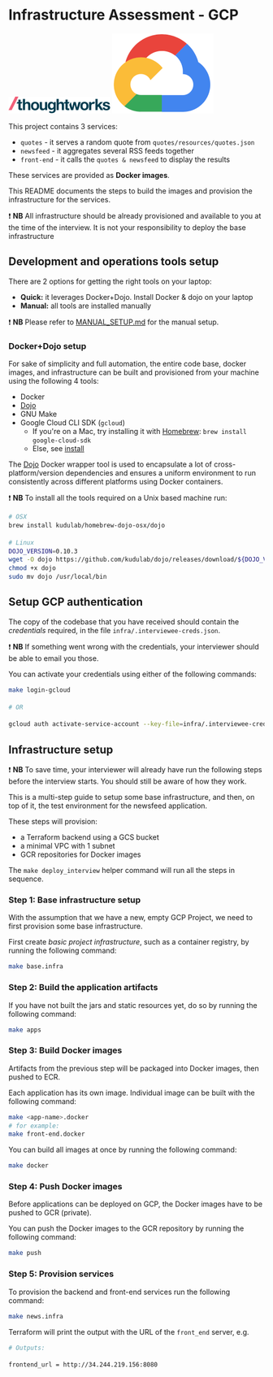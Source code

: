 # Infrastructure Assessment - GCP

![Tw logo](logo.png)
![gcp logo](gcp.png)

This project contains 3 services:

* `quotes` - it serves a random quote from `quotes/resources/quotes.json`
* `newsfeed` - it aggregates several RSS feeds together
* `front-end` - it calls the `quotes & newsfeed` to display the results

These services are provided as **Docker images**. 

This README documents the steps to build the images and provision the infrastructure for the services.

:exclamation: **NB** All infrastructure should be already provisioned and available to you at the time of the interview. It is not your responsibility to deploy the base infrastructure

## Development and operations tools setup

There are 2 options for getting the right tools on your laptop:

* **Quick:** it leverages Docker+Dojo. Install Docker & dojo on your laptop
* **Manual:** all tools are installed manually

:exclamation: **NB** Please refer to [MANUAL_SETUP.md](MANUAL_SETUP.md) for the manual setup.

### Docker+Dojo setup

For sake of simplicity and full automation, the entire code base, docker images, and infrastructure can be built and provisioned from your machine using the following 4 tools:

- Docker
- [Dojo](https://github.com/kudulab/dojo)
- GNU Make
- Google Cloud CLI SDK (`gcloud`)
  - If you're on a Mac, try installing it with [Homebrew](https://github.com/Homebrew): `brew install google-cloud-sdk`
  - Else, see [install](https://cloud.google.com/sdk/docs/install)

The [Dojo](https://github.com/kudulab/dojo) Docker wrapper tool is used to encapsulate a lot of cross-platform/version dependencies and ensures a uniform environment to run consistently across different platforms using Docker containers.

:exclamation: **NB** To install all the tools required on a Unix based machine run:

```bash
# OSX
brew install kudulab/homebrew-dojo-osx/dojo

# Linux
DOJO_VERSION=0.10.3
wget -O dojo https://github.com/kudulab/dojo/releases/download/${DOJO_VERSION}/dojo_linux_amd64
chmod +x dojo
sudo mv dojo /usr/local/bin
```

## Setup GCP authentication

The copy of the codebase that you have received should contain the *credentials* required, in the file `infra/.interviewee-creds.json`. 

:exclamation: **NB**  If something went wrong with the credentials, your interviewer should be able to email you those.

You can activate your credentials using either of the following commands:

```bash
make login-gcloud

# OR

gcloud auth activate-service-account --key-file=infra/.interviewee-creds.json
```

## Infrastructure setup

:exclamation: **NB** To save time, your interviewer will already have run the following steps before the interview starts. You should still be aware of how they work.

This is a multi-step guide to setup some base infrastructure, and then, on top of it, the test environment for the newsfeed application.

These steps will provision:

* a Terraform backend using a GCS bucket
* a minimal VPC with 1 subnet
* GCR repositories for Docker images

The `make deploy_interview` helper command will run all the steps in sequence.

### Step 1: Base infrastructure setup

With the assumption that we have a new, empty GCP Project, we need to first provision some base infrastructure.

First create *basic project infrastructure*, such as a container registry, by running the following command:

```bash
make base.infra
```

### Step 2: Build the application artifacts

If you have not built the jars and static resources yet, do so by running the following command:

```bash
make apps
```

### Step 3: Build Docker images

Artifacts from the previous step will be packaged into Docker images, then pushed to ECR.

Each application has its own image. Individual image can be built with the following command:

```bash
make <app-name>.docker
# for example:
make front-end.docker
```

You can build all images at once by running the following command:

```bash
make docker
```

### Step 4: Push Docker images

Before applications can be deployed on GCP, the Docker images have to be pushed to GCR (private).

You can push the Docker images to the GCR repository by running the following command:

```bash
make push
```

### Step 5: Provision services

To provision the backend and front-end services run the following command:

```bash
make news.infra
```

Terraform will print the output with the URL of the `front_end` server, e.g.

```bash
# Outputs:

frontend_url = http://34.244.219.156:8080
```
